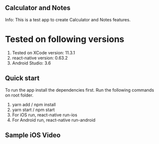 ## Calculator and Notes
Info: This is a test app to create Calculator and Notes features.

# Tested on following versions 
1. Tested on XCode version: 11.3.1
2. react-native version: 0.63.2
3. Android Studio: 3.6

## Quick start
  To run the app install the dependencies first. Run the following commands on root folder.
1. yarn add / npm install
2. yarn start / npm start
3. For iOS run, react-native run-ios
4. For Android run, react-native run-android

## Sample iOS Video 

